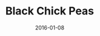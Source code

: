 ---
title: Black Chick Peas
subtitle: 
layout: default
modal-id: 7
date: 2016-01-08
img: bengalgram.jpg
thumbnail: bengalgram-thumbnail.jpg
alt: image-alt
project-date: January 2016
client: Start Bootstrap
category: Dishes
description: 
---